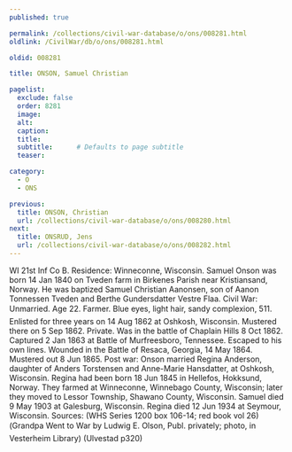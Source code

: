 ```yaml
---
published: true

permalink: /collections/civil-war-database/o/ons/008281.html
oldlink: /CivilWar/db/o/ons/008281.html

oldid: 008281

title: ONSON, Samuel Christian

pagelist:
  exclude: false
  order: 8281
  image: 
  alt:
  caption:
  title:
  subtitle:      # Defaults to page subtitle
  teaser:

category: 
  - O 
  - ONS

previous:
  title: ONSON, Christian
  url: /collections/civil-war-database/o/ons/008280.html  
next:
  title: ONSRUD, Jens
  url: /collections/civil-war-database/o/ons/008282.html   
---
```

WI 21st Inf Co B. Residence: Winneconne, Wisconsin. Samuel Onson was born 14 Jan 1840 on Tveden farm in Birkenes Parish near Kristiansand, Norway. He was baptized Samuel Christian Aanonsen, son of Aanon Tonnessen Tveden and Berthe Gundersdatter Vestre Flaa. Civil War: Unmarried. Age 22. Farmer. Blue eyes, light hair, sandy complexion, 5&#146;11&#148;. Enlisted for three years on 14 Aug 1862 at Oshkosh, Wisconsin. Mustered there on 5 Sep 1862. Private. Was in the battle of Chaplain Hills 8 Oct 1862. Captured 2 Jan 1863 at Battle of Murfreesboro, Tennessee. Escaped to his own lines. Wounded in the Battle of Resaca, Georgia, 14 May 1864. Mustered out 8 Jun 1865. Post war: Onson married Regina Anderson, daughter of Anders Torstensen and Anne-Marie Hansdatter, at Oshkosh, Wisconsin. Regina had been born 18 Jun 1845 in Hellefos, Hokksund, Norway. They farmed at Winneconne, Winnebago County, Wisconsin; later they moved to Lessor Township, Shawano County, Wisconsin. Samuel died 9 May 1903 at Galesburg, Wisconsin. Regina died 12 Jun 1934 at Seymour, Wisconsin. Sources: (WHS Series 1200 box 106-14; red book vol 26) (&#147;Grandpa Went to War&#148; by Ludwig E. Olson, Publ. privately; photo, in Vesterheim Library) (Ulvestad p320)